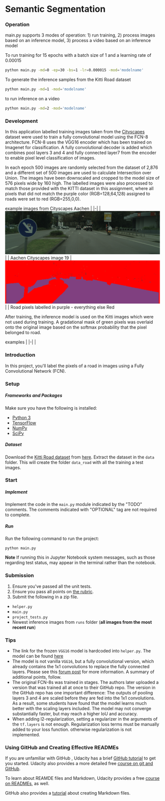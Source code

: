 [aachen street image]:https://github.com/teeekay/CarND-Semantic-Segmentation/blob/master/examples/aachen_000053_000019_leftImg8bit.png?raw=true "Aachen Cityscapes image 53"
[aachen labelled image]:https://github.com/teeekay/CarND-Semantic-Segmentation/blob/master/examples/aachen_000053_000019_gtFine_color.png?raw=true "Aachen Cityscapes labelled image 53"

# Semantic Segmentation

### Operation
main.py supports 3 modes of operation: 1) run training, 2) process images based on an inference model, 3) process a video based on an inference model

To run training for 15 epochs with a batch size of 1 and a learning rate of 0.00015
 
```sh
python main.py -md=0 -ep=30 -bs=1 -lr=0.000015 -mod='modelname'
```
To generate the inference samples from the Kitti Road dataset
```sh
python main.py -md=1 -mod='modelname'
```
to run inference on a video
```sh
python main.py -md=2 -mod='modelname'
```

### Development

In this application labelled training images taken from the [Cityscapes](https://www.cityscapes-dataset.com/) dataset were used to train a fully convolutional model using the FCN-8 architecture.  FCN-8 uses the VGG16 encoder which has been trained on Imagenet for classification.  A fully convolutional decoder is added which combines pool layers 3 and 4 and fully connected layer7 from the encoder to enable pixel level classification of images.

In each epoch 500 images are randomly selected from the dataset of 2,876 and a different set of 500 images are used to calculate Intersection over Union.  The images have been downscaled and cropped to the model size of 576 pixels wide by 160 high.  The labelled images were also processed to match those provided with the KITTI dataset in this assignment, where all pixels that did not match the purple color (RGB=128,64,128) assigned to roads were set to red (RGB=255,0,0).

example images from Cityscapes Aachen
| 
|-|
| ![alt-text][aachen street image] |
| Aachen Cityscapes image 19
| ![alt-text][aachen labelled image] |
| Road pixels labelled in purple - everything else Red


After training, the inference model is used on the Kitti images which were not used during training.  A gradational mask of green pixels was overlaid onto the original image based on the softmax probability that the pixel belonged to road.

examples
| 
|-|
|







### Introduction
In this project, you'll label the pixels of a road in images using a Fully Convolutional Network (FCN).

### Setup
##### Frameworks and Packages
Make sure you have the following is installed:
 - [Python 3](https://www.python.org/)
 - [TensorFlow](https://www.tensorflow.org/)
 - [NumPy](http://www.numpy.org/)
 - [SciPy](https://www.scipy.org/)
##### Dataset
Download the [Kitti Road dataset](http://www.cvlibs.net/datasets/kitti/eval_road.php) from [here](http://www.cvlibs.net/download.php?file=data_road.zip).  Extract the dataset in the `data` folder.  This will create the folder `data_road` with all the training a test images.

### Start
##### Implement
Implement the code in the `main.py` module indicated by the "TODO" comments.
The comments indicated with "OPTIONAL" tag are not required to complete.
##### Run
Run the following command to run the project:
```
python main.py
```
**Note** If running this in Jupyter Notebook system messages, such as those regarding test status, may appear in the terminal rather than the notebook.

### Submission
1. Ensure you've passed all the unit tests.
2. Ensure you pass all points on [the rubric](https://review.udacity.com/#!/rubrics/989/view).
3. Submit the following in a zip file.
 - `helper.py`
 - `main.py`
 - `project_tests.py`
 - Newest inference images from `runs` folder  (**all images from the most recent run**)
 
 ### Tips
- The link for the frozen `VGG16` model is hardcoded into `helper.py`.  The model can be found [here](https://s3-us-west-1.amazonaws.com/udacity-selfdrivingcar/vgg.zip)
- The model is not vanilla `VGG16`, but a fully convolutional version, which already contains the 1x1 convolutions to replace the fully connected layers. Please see this [forum post](https://discussions.udacity.com/t/here-is-some-advice-and-clarifications-about-the-semantic-segmentation-project/403100/8?u=subodh.malgonde) for more information.  A summary of additional points, follow. 
- The original FCN-8s was trained in stages. The authors later uploaded a version that was trained all at once to their GitHub repo.  The version in the GitHub repo has one important difference: The outputs of pooling layers 3 and 4 are scaled before they are fed into the 1x1 convolutions.  As a result, some students have found that the model learns much better with the scaling layers included. The model may not converge substantially faster, but may reach a higher IoU and accuracy. 
- When adding l2-regularization, setting a regularizer in the arguments of the `tf.layers` is not enough. Regularization loss terms must be manually added to your loss function. otherwise regularization is not implemented.
 
### Using GitHub and Creating Effective READMEs
If you are unfamiliar with GitHub , Udacity has a brief [GitHub tutorial](http://blog.udacity.com/2015/06/a-beginners-git-github-tutorial.html) to get you started. Udacity also provides a more detailed free [course on git and GitHub](https://www.udacity.com/course/how-to-use-git-and-github--ud775).

To learn about REAMDE files and Markdown, Udacity provides a free [course on READMEs](https://www.udacity.com/courses/ud777), as well. 

GitHub also provides a [tutorial](https://guides.github.com/features/mastering-markdown/) about creating Markdown files.
